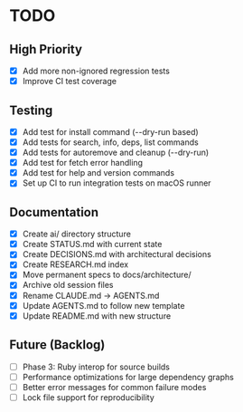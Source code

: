 # TODO

## High Priority

- [x] Add more non-ignored regression tests
- [x] Improve CI test coverage

## Testing

- [x] Add test for install command (--dry-run based)
- [x] Add tests for search, info, deps, list commands
- [x] Add tests for autoremove and cleanup (--dry-run)
- [x] Add test for fetch error handling
- [x] Add test for help and version commands
- [x] Set up CI to run integration tests on macOS runner

## Documentation

- [x] Create ai/ directory structure
- [x] Create STATUS.md with current state
- [x] Create DECISIONS.md with architectural decisions
- [x] Create RESEARCH.md index
- [x] Move permanent specs to docs/architecture/
- [x] Archive old session files
- [x] Rename CLAUDE.md → AGENTS.md
- [x] Update AGENTS.md to follow new template
- [x] Update README.md with new structure

## Future (Backlog)

- [ ] Phase 3: Ruby interop for source builds
- [ ] Performance optimizations for large dependency graphs
- [ ] Better error messages for common failure modes
- [ ] Lock file support for reproducibility
